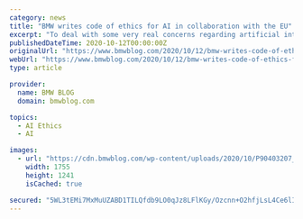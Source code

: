 ```yaml
---
category: news
title: "BMW writes code of ethics for AI in collaboration with the EU"
excerpt: "To deal with some very real concerns regarding artificial intelligence, BMW has begun working on a code of ethics for AI."
publishedDateTime: 2020-10-12T00:00:00Z
originalUrl: "https://www.bmwblog.com/2020/10/12/bmw-writes-code-of-ethics-for-ai/"
webUrl: "https://www.bmwblog.com/2020/10/12/bmw-writes-code-of-ethics-for-ai/"
type: article

provider:
  name: BMW BLOG
  domain: bmwblog.com

topics:
  - AI Ethics
  - AI

images:
  - url: "https://cdn.bmwblog.com/wp-content/uploads/2020/10/P90403207_highRes_seven-principles-for.jpg"
    width: 1755
    height: 1241
    isCached: true

secured: "5WL3tEMi7MxMuUZABD1TILQfdb9LO0qJz8LFlKGy/Ozcnn+O2hfjLsL4Ce6lIzFQ6uKP7MR9EIQPOKZ/9WftO/eQKql0DA4qg2tTsr3+8FaqjcLC7fEw8nkVR7A88gvhvwX6u2sUSGPm3MFekDfKZwxHEMEyLLgpE7X5gYmWvThCec1mOnqzE1T5S1WjZs3987ZnkyY2Pwafv0mSYh5K9TRA6Wbe7u+6h0WFLwuKjf4rM5FYRBIDsdb82OKFErFc6ZtMnaLs+YpDn9/MgcsAvTBDqteGnz5NcdYvNudeuiDbEhO/NxV88kwPAoi+Z4tSkJyLrGmmIwH1Z+WqqzjxKPYwvfB/6yhob4kYkwRcMIQ=;v+qNvH6BOZa47guoy6+NLw=="
---
```


